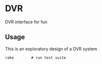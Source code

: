 # DVR

DVR interface for fun

## Usage

This is an exploratory design of a DVR system


```
rake        # run test suite
```
